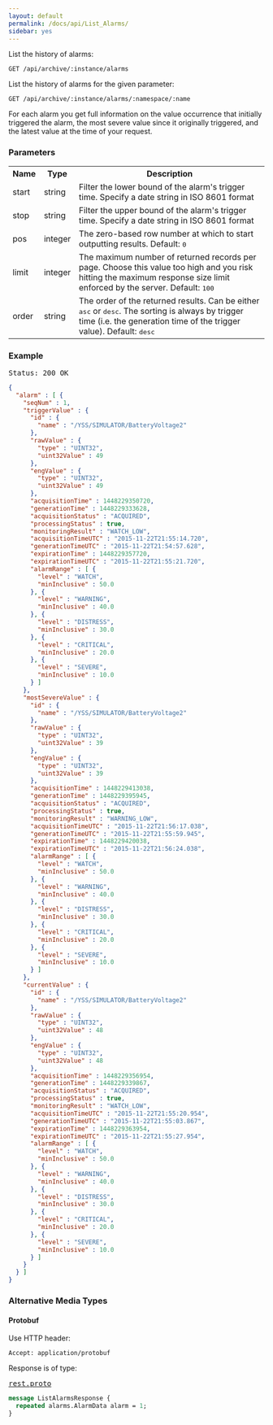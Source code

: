 ```yaml
---
layout: default
permalink: /docs/api/List_Alarms/
sidebar: yes
---
```


List the history of alarms:

    GET /api/archive/:instance/alarms
    
List the history of alarms for the given parameter:

    GET /api/archive/:instance/alarms/:namespace/:name 
    
For each alarm you get full information on the value occurrence that initially triggered the alarm, the most severe value since it originally triggered, and the latest value at the time of your request.


### Parameters

<table class="inline">
    <tr>
        <th>Name</th>
        <th>Type</th>
        <th>Description</th>
    </tr>
    <tr>
        <td class="code">start</td>
        <td class="code">string</td>
        <td>Filter the lower bound of the alarm's trigger time. Specify a date string in ISO 8601 format</td>
    </tr>
    <tr>
        <td class="code">stop</td>
        <td class="code">string</td>
        <td>Filter the upper bound of the alarm's trigger time. Specify a date string in ISO 8601 format</td>
    </tr>
    <tr>
        <td class="code">pos</td>
        <td class="code">integer</td>
        <td>The zero-based row number at which to start outputting results. Default: <tt>0</tt></td>
    </tr>
    <tr>
        <td class="code">limit</td>
        <td class="code">integer</td>
        <td>The maximum number of returned records per page. Choose this value too high and you risk hitting the maximum response size limit enforced by the server. Default: <tt>100</tt></td>
    </tr>
    <!--tr>
        <td class="code">filter</td>
        <td class="code">string</td>
        <td>Indicates which sort of alarms to return. Either <tt>active</tt> or <tt>all</tt>. Default: <tt>all</tt></td>
    </tr-->
    <tr>
        <td class="code">order</td>
        <td class="code">string</td>
        <td>The order of the returned results. Can be either <tt>asc</tt> or <tt>desc</tt>. The sorting is always by trigger time (i.e. the generation time of the trigger value). Default: <tt>desc</tt></td>
    </tr>
</table>

### Example

<pre class="header">Status: 200 OK</pre>
```json
{
  "alarm" : [ {
    "seqNum" : 1,
    "triggerValue" : {
      "id" : {
        "name" : "/YSS/SIMULATOR/BatteryVoltage2"
      },
      "rawValue" : {
        "type" : "UINT32",
        "uint32Value" : 49
      },
      "engValue" : {
        "type" : "UINT32",
        "uint32Value" : 49
      },
      "acquisitionTime" : 1448229350720,
      "generationTime" : 1448229333628,
      "acquisitionStatus" : "ACQUIRED",
      "processingStatus" : true,
      "monitoringResult" : "WATCH_LOW",
      "acquisitionTimeUTC" : "2015-11-22T21:55:14.720",
      "generationTimeUTC" : "2015-11-22T21:54:57.628",
      "expirationTime" : 1448229357720,
      "expirationTimeUTC" : "2015-11-22T21:55:21.720",
      "alarmRange" : [ {
        "level" : "WATCH",
        "minInclusive" : 50.0
      }, {
        "level" : "WARNING",
        "minInclusive" : 40.0
      }, {
        "level" : "DISTRESS",
        "minInclusive" : 30.0
      }, {
        "level" : "CRITICAL",
        "minInclusive" : 20.0
      }, {
        "level" : "SEVERE",
        "minInclusive" : 10.0
      } ]
    },
    "mostSevereValue" : {
      "id" : {
        "name" : "/YSS/SIMULATOR/BatteryVoltage2"
      },
      "rawValue" : {
        "type" : "UINT32",
        "uint32Value" : 39
      },
      "engValue" : {
        "type" : "UINT32",
        "uint32Value" : 39
      },
      "acquisitionTime" : 1448229413038,
      "generationTime" : 1448229395945,
      "acquisitionStatus" : "ACQUIRED",
      "processingStatus" : true,
      "monitoringResult" : "WARNING_LOW",
      "acquisitionTimeUTC" : "2015-11-22T21:56:17.038",
      "generationTimeUTC" : "2015-11-22T21:55:59.945",
      "expirationTime" : 1448229420038,
      "expirationTimeUTC" : "2015-11-22T21:56:24.038",
      "alarmRange" : [ {
        "level" : "WATCH",
        "minInclusive" : 50.0
      }, {
        "level" : "WARNING",
        "minInclusive" : 40.0
      }, {
        "level" : "DISTRESS",
        "minInclusive" : 30.0
      }, {
        "level" : "CRITICAL",
        "minInclusive" : 20.0
      }, {
        "level" : "SEVERE",
        "minInclusive" : 10.0
      } ]
    },
    "currentValue" : {
      "id" : {
        "name" : "/YSS/SIMULATOR/BatteryVoltage2"
      },
      "rawValue" : {
        "type" : "UINT32",
        "uint32Value" : 48
      },
      "engValue" : {
        "type" : "UINT32",
        "uint32Value" : 48
      },
      "acquisitionTime" : 1448229356954,
      "generationTime" : 1448229339867,
      "acquisitionStatus" : "ACQUIRED",
      "processingStatus" : true,
      "monitoringResult" : "WATCH_LOW",
      "acquisitionTimeUTC" : "2015-11-22T21:55:20.954",
      "generationTimeUTC" : "2015-11-22T21:55:03.867",
      "expirationTime" : 1448229363954,
      "expirationTimeUTC" : "2015-11-22T21:55:27.954",
      "alarmRange" : [ {
        "level" : "WATCH",
        "minInclusive" : 50.0
      }, {
        "level" : "WARNING",
        "minInclusive" : 40.0
      }, {
        "level" : "DISTRESS",
        "minInclusive" : 30.0
      }, {
        "level" : "CRITICAL",
        "minInclusive" : 20.0
      }, {
        "level" : "SEVERE",
        "minInclusive" : 10.0
      } ]
    }
  } ]
}
```

### Alternative Media Types

#### Protobuf

Use HTTP header:

    Accept: application/protobuf
    
Response is of type:

<pre class="r header"><a href="/docs/api/rest.proto/">rest.proto</a></pre>
```proto
message ListAlarmsResponse {
  repeated alarms.AlarmData alarm = 1;
}
```
